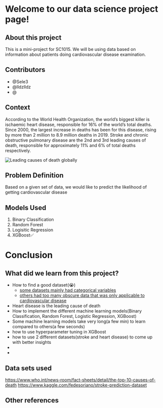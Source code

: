 # Welcome to our data science project page!


## About this project
This is a mini-project for SC1015. We will be using data based on information about patients doing cardiovascular disease examination.


## Contributors

- @Sele3 
- @lldzlldz 
- @

## Context
According to the World Health Organization, the world’s biggest killer is ischaemic heart disease, responsible for 16% of the world’s total deaths. Since 2000, the largest increase in deaths has been for this disease, rising by more than 2 million to 8.9 million deaths in 2019. Stroke and chronic obstructive pulmonary disease are the 2nd and 3rd leading causes of death, responsible for approximately 11% and 6% of total deaths respectively.

![Leading causes of death globally](https://lh3.googleusercontent.com/tsJMRht1HYVqW7F7dweI8Yb97ZdMoGrRuNzkIKbZOZ2DOf80e7em-V3XkGgO0ufCLZVCTB04p0PJBq0c3JKc-N5WeOnPAgOL3_-tBrE54XQeoynI_U9svy1LLrIRZ6-_1dRUMOM)

## Problem Definition
Based on a given set of data, we would like to predict the likelihood of getting cardiovascular disease

## Models Used
1. Binary Classification
2. Random Forest
3. Logisitic Regression 
4. XGBoost:white_check_mark:

# Conclusion

## What did we learn from this project?
- How to find a good dataset(:sob:)
    * [some datasets mainly had categorical variables](https://www.kaggle.com/datasets/shivamb/netflix-shows)
    * [others had too many obscure data that was only applicable to cardiovascular disease](https://www.kaggle.com/datasets/jojoker/singapore-airbnb)
- Heart disease is the leading cause of death 
- How to implement the different machine learning models(Binary Classification, Random Forest, Logistic Regression, XGBoost)
- Some machine learning models take very long(a few min) to learn compared to others(a few seconds)
- how to use hyperparameter tuning in XGBoost
- how to use 2 different datasets(stroke and heart disease) to come up with better insights
-
-

## Data sets used
https://www.who.int/news-room/fact-sheets/detail/the-top-10-causes-of-death
https://www.kaggle.com/fedesoriano/stroke-prediction-dataset 

## Other references

